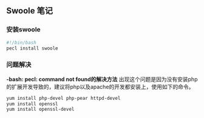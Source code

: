 Swoole 笔记
---
### 安装swoole

```sh
#!/bin/bash
pecl install swoole
```
### 问题解决
**-bash: pecl: command not found的解决方法**
出现这个问题是因为没有安装php的扩展开发导致的，建议将php以及apache的开发都安装上，使用如下的命令。
```sh
yum install php-devel php-pear httpd-devel
yum install openssl
yum install openssl-devel
```

